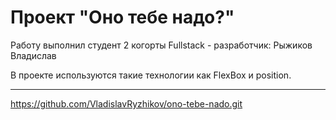 # Проект "Оно тебе надо?"
Работу выполнил студент 2 когорты Fullstack - разработчик: Рыжиков Владислав

В проекте используются такие технологии как FlexBox и position.
_________________________________________________________________
https://github.com/VladislavRyzhikov/ono-tebe-nado.git
